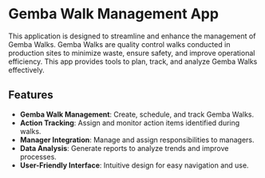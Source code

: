 # Gemba Walk Management App

This application is designed to streamline and enhance the management of Gemba Walks. Gemba Walks are quality control walks conducted in production sites to minimize waste, ensure safety, and improve operational efficiency. This app provides tools to plan, track, and analyze Gemba Walks effectively.

## Features

- **Gemba Walk Management**: Create, schedule, and track Gemba Walks.
- **Action Tracking**: Assign and monitor action items identified during walks.
- **Manager Integration**: Manage and assign responsibilities to managers.
- **Data Analysis**: Generate reports to analyze trends and improve processes.
- **User-Friendly Interface**: Intuitive design for easy navigation and use.